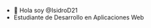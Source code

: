 - 👋 Hola soy  @IsidroD21
- Estudiante de Desarrollo en Aplicaciones Web
<!---
IsidroD21/IsidroD21 is a ✨ special ✨ repository because its `README.md` (this file) appears on your GitHub profile.
You can click the Preview link to take a look at your changes.
--->
